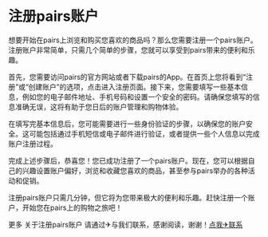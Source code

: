 # 注册pairs账户

想要开始在pairs上浏览和购买您喜欢的商品吗？那么您需要注册一个pairs账户。注册账户非常简单，只需几个简单的步骤，您就可以享受到pairs带来的便利和乐趣。

首先，您需要访问pairs的官方网站或者下载pairs的App。在首页上您将看到“注册”或“创建账户”的选项，点击进入注册页面。接下来，您需要填写一些基本信息，例如您的电子邮件地址、手机号码和设置一个安全的密码。请确保您填写的信息准确无误，这将有助于您日后的账户管理和购物体验。

在填写完基本信息后，您可能需要进行一些身份验证的步骤，以确保您的账户安全。这可能包括通过手机短信或电子邮件进行验证，或者提供一些个人信息以完成账户注册过程。

完成上述步骤后，恭喜您！您已成功注册了一个pairs账户。现在，您可以根据自己的兴趣设置账户偏好，浏览和收藏您喜欢的商品，甚至参与pairs举办的各种活动和促销。

注册pairs账户只需几分钟，但它将为您带来极大的便利和乐趣。赶快注册一个账户，开始您在pairs上的购物之旅吧！

更多 关于注册pairs账户 请通过✈与我们联系，感谢阅读，谢谢！[点我✈联系](https://acc.k02.cc)